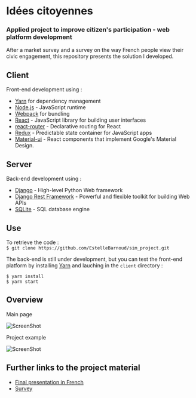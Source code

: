 # Idées citoyennes

### Applied project to improve citizen's participation - web platform development

After a market survey and a survey on the way French people view their civic engagement, this repository presents the solution I developed.

## Client
Front-end development using :
- <a href=https://yarnpkg.com/en/>Yarn</a> for dependency management
- <a href=https://nodejs.org/en/ >Node.js</a> - JavaScript runtime
- <a href=https://webpack.js.org/ >Webpack</a> for bundling
- <a href=https://reactjs.org/>React</a> - JavaScript library for building user interfaces
- <a href=https://reacttraining.com/react-router/ >react-router</a> - Declarative routing for React 
- <a href=https://redux.js.org/ >Redux</a> - Predictable state container for JavaScript apps
- <a href=https://material-ui.com/ >Material-ui</a> - React components that implement Google's Material Design.

## Server
Back-end development using :
- <a href=https://www.djangoproject.com/ >Django</a> - High-level Python Web framework
- <a href=http://www.django-rest-framework.org/ >Django Rest Framework</a> - Powerful and flexible toolkit for building Web APIs
- <a href=https://sqlite.org/index.html >SQLite</a> - SQL database engine


## Use

To retrieve the code :   
```$ git clone https://github.com/EstelleBarnoud/sim_project.git```

The back-end is still under development, but you can test the front-end platform by installing <a href=https://yarnpkg.com/en/>Yarn</a> and lauching in the ```client``` directory :   
```
$ yarn install  
$ yarn start
```


## Overview

Main page  

![ScreenShot](client/src/images/screenshot.jpg)  
  
Project example  

![ScreenShot](client/src/images/screenshot.png)

## Further links to the project material

- <a href="https://docs.google.com/presentation/d/1RnNAvNjzGh6oQ6-sDAstRj-NMiArkv8BeuRtYWgJE_4/edit?usp=sharing" >Final presentation in French</a>
- <a href=https://docs.google.com/forms/d/1qLYRHjs99r8n0OHpfjbfPpZexUtsFIgPEA9OIuwmUKI/edit >Survey</a>
